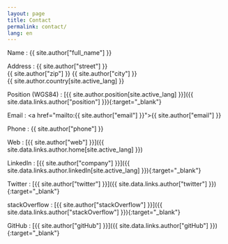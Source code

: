 ```yaml
---
layout: page
title: Contact
permalink: contact/
lang: en
---
```


Name
: {{ site.author["full_name"] }}

Address
: {{ site.author["street"] }}<br/>
{{ site.author["zip"] }} {{ site.author["city"] }}<br/>
{{ site.author.country[site.active_lang] }}

Position (WGS84)
: [{{ site.author.position[site.active_lang] }}]({{ site.data.links.author["position"] }}){:target="_blank"}

Email
: <a href="mailto:{{ site.author["email"] }}">{{ site.author["email"] }}</a>

Phone
: {{ site.author["phone"] }}

Web
: [{{ site.author["web"] }}]({{ site.data.links.author.home[site.active_lang] }})

LinkedIn
: [{{ site.author["company"] }}]({{ site.data.links.author.linkedIn[site.active_lang] }}){:target="_blank"}

Twitter
: [{{ site.author["twitter"] }}]({{ site.data.links.author["twitter"] }}){:target="_blank"}

stackOverflow
: [{{ site.author["stackOverflow"] }}]({{ site.data.links.author["stackOverflow"] }}){:target="_blank"}

GitHub
: [{{ site.author["gitHub"] }}]({{ site.data.links.author["gitHub"] }}){:target="_blank"}
